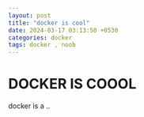 ```yaml
---
layout: post
title: "docker is cool"
date: 2024-03-17 03:13:50 +0530
categories: docker
tags: docker , noob
---
```


# DOCKER IS COOOL

docker is a ..
